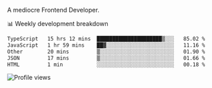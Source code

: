 A mediocre Frontend Developer.

📊 Weekly development breakdown
<!--START_SECTION:waka-->

```txt
TypeScript   15 hrs 12 mins  █████████████████████▒░░░   85.02 %
JavaScript   1 hr 59 mins    ██▓░░░░░░░░░░░░░░░░░░░░░░   11.16 %
Other        20 mins         ▒░░░░░░░░░░░░░░░░░░░░░░░░   01.90 %
JSON         17 mins         ▒░░░░░░░░░░░░░░░░░░░░░░░░   01.66 %
HTML         1 min           ░░░░░░░░░░░░░░░░░░░░░░░░░   00.18 %
```

<!--END_SECTION:waka-->

<img src="https://gpvc.arturio.dev/iqbalfasri" alt="Profile views"/>

